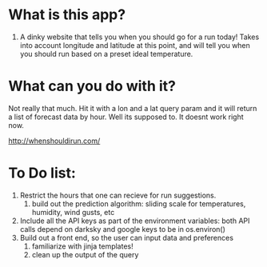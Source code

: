 # What is this app?

1. A dinky website that tells you when you should go for a run today! Takes into account longitude and latitude at this point, and will tell you when you should run based on a preset ideal temperature. 

# What can you do with it? 

Not really that much. Hit it with a lon and a lat query param and it will return a list of forecast data by hour. Well its supposed to. It doesnt work right now. 

http://whenshouldirun.com/

# To Do list:

1. Restrict the hours that one can recieve for run suggestions. 
	1. build out the prediction algorithm: sliding scale for temperatures, humidity, wind gusts, etc
1. Include all the API keys as part of the environment variables: both API calls depend on darksky and google keys to be in os.environ()
1. Build out a front end, so the user can input data and preferences 
	1. familiarize with jinja templates!
	1. clean up the output of the query
